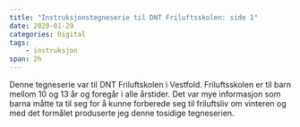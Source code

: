 ```yaml
---
title: "Instruksjonstegneserie til DNT Friluftsskolen: side 1"
date: 2020-01-29
categories: Digital
tags:     
    - instruksjon
span: 2h
---
```

Denne tegneserie var til DNT Friluftskolen i Vestfold. Friluftsskolen er til barn mellom 10 og 13 år og foregår i alle årstider. Det var mye informasjon som barna måtte ta til seg for å kunne forberede seg til friluftsliv om vinteren og med det formålet produserte jeg denne tosidige tegneserien.